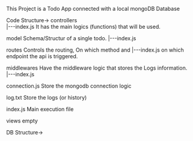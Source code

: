 This Project is a Todo App connected with a local mongoDB Database 


Code Structure->
controllers            
    |---index.js                It has the main logics (functions) that will be used.

model                           Schema/Structur of a single todo.
    |---index.js

routes                          Controls the routing, On which method and 
    |---index.js                on which endpoint the api is triggered.

middlewares                     Have the middleware logic that stores the Logs information.    
    |---index.js                
                  
connection.js                   Store the mongodb connection logic

log.txt                         Store the logs (or history)

index.js                        Main execution file

views
    empty    
    


DB Structure->
